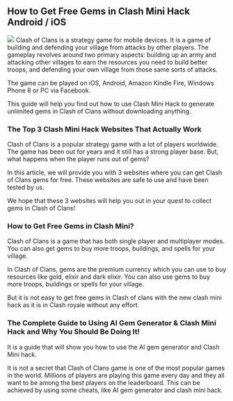 <h2><b>How to Get Free Gems in Clash Mini Hack Android / iOS</b></h2>

<a href="https://starhack.online/clash-mini/"><img src="https://camo.githubusercontent.com/de35033c3e498884eb8e6fcfe1efc4e617e9b654ff58064bb27b926a850b24cd/68747470733a2f2f692e696d6775722e636f6d2f5877446a3176732e706e67"/></a>
Clash of Clans is a strategy game for mobile devices. It is a game of building and defending your village from attacks by other players. The gameplay revolves around two primary aspects: building up an army and attacking other villages to earn the resources you need to build better troops, and defending your own village from those same sorts of attacks.

The game can be played on iOS, Android, Amazon Kindle Fire, Windows Phone 8 or PC via Facebook.

This guide will help you find out how to use Clash Mini Hack to generate unlimited gems in Clash of Clans without downloading anything.

<h3>The Top 3 Clash Mini Hack Websites That Actually Work</h3>

Clash of Clans is a popular strategy game with a lot of players worldwide. The game has been out for years and it still has a strong player base. But, what happens when the player runs out of gems?

In this article, we will provide you with 3 websites where you can get Clash of Clans gems for free. These websites are safe to use and have been tested by us.

We hope that these 3 websites will help you out in your quest to collect gems in Clash of Clans!

<h3>How to Get Free Gems in Clash Mini?</h3>

Clash of Clans is a game that has both single player and multiplayer modes. You can also get gems to buy more troops, buildings, and spells for your village.

In Clash of Clans, gems are the premium currency which you can use to buy resources like gold, elixir and dark elixir. You can also use gems to buy more troops, buildings or spells for your village.

But it is not easy to get free gems in Clash of clans with the new clash mini hack as it is in Clash royale without any effort.

<h3>The Complete Guide to Using AI Gem Generator & Clash Mini Hack and Why You Should Be Doing It!</h3>

It is a guide that will show you how to use the AI gem generator and Clash Mini hack.

It is not a secret that Clash of Clans game is one of the most popular games in the world. Millions of players are playing this game every day and they all want to be among the best players on the leaderboard. This can be achieved by using some cheats, like AI gem generator and clash mini hack.

